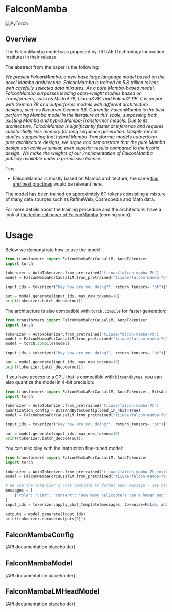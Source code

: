 <!--Copyright 2024 The HuggingFace Team. All rights reserved.

Licensed under the Apache License, Version 2.0 (the "License"); you may not use this file except in compliance with
the License. You may obtain a copy of the License at

http://www.apache.org/licenses/LICENSE-2.0

Unless required by applicable law or agreed to in writing, software distributed under the License is distributed on
an "AS IS" BASIS, WITHOUT WARRANTIES OR CONDITIONS OF ANY KIND, either express or implied. See the License for the
specific language governing permissions and limitations under the License.

⚠️ Note that this file is in Markdown but contain specific syntax for our doc-builder (similar to MDX) that may not be
rendered properly in your Markdown viewer.

-->

# FalconMamba

<div class="flex flex-wrap space-x-1">
<img alt="PyTorch" src="https://img.shields.io/badge/PyTorch-DE3412?style=flat&logo=pytorch&logoColor=white">
</div>

## Overview

The FalconMamba model was proposed by TII UAE (Technology Innovation Institute) in their release.

The abstract from the paper is the following:

*We present FalconMamba, a new base large language model based on the novel Mamba architecture. FalconMamba is trained on 5.8 trillion tokens with carefully selected data mixtures. As a pure Mamba-based model, FalconMamba surpasses leading open-weight models based on Transformers, such as Mistral 7B, Llama3 8B, and Falcon2 11B. It is on par with Gemma 7B and outperforms models with different architecture designs, such as RecurrentGemma 9B. Currently, FalconMamba is the best-performing Mamba model in the literature at this scale, surpassing both existing Mamba and hybrid Mamba-Transformer models.
Due to its architecture, FalconMamba is significantly faster at inference and requires substantially less memory for long sequence generation. Despite recent studies suggesting that hybrid Mamba-Transformer models outperform pure architecture designs, we argue and demonstrate that the pure Mamba design can achieve similar, even superior results compared to the hybrid design. We make the weights of our implementation of FalconMamba publicly available under a permissive license.*

Tips:

- FalconMamba is mostly based on Mamba architecture, the same [tips and best practices](./mamba) would be relevant here.

The model has been trained on approximtely 6T tokens consisting a mixture of many data sources such as RefineWeb, Cosmopedia and Math data.

For more details about the training procedure and the architecture, have a look at [the technical paper of FalconMamba]() (coming soon).

# Usage

Below we demonstrate how to use the model:

```python 
from transformers import FalconMambaForCausalLM, AutoTokenizer
import torch

tokenizer = AutoTokenizer.from_pretrained("tiiuae/falcon-mamba-7b")
model = FalconMambaForCausalLM.from_pretrained("tiiuae/falcon-mamba-7b")

input_ids = tokenizer("Hey how are you doing?", return_tensors= "pt")["input_ids"]

out = model.generate(input_ids, max_new_tokens=10)
print(tokenizer.batch_decode(out))
```

The architecture is also compatible with `torch.compile` for faster generation:

```python 
from transformers import FalconMambaForCausalLM, AutoTokenizer
import torch

tokenizer = AutoTokenizer.from_pretrained("tiiuae/falcon-mamba-7b")
model = FalconMambaForCausalLM.from_pretrained("tiiuae/falcon-mamba-7b", torch_dtype=torch.bfloat16).to(0)
model = torch.compile(model)

input_ids = tokenizer("Hey how are you doing?", return_tensors= "pt")["input_ids"]

out = model.generate(input_ids, max_new_tokens=10)
print(tokenizer.batch_decode(out))
```

If you have access to a GPU that is compatible with `bitsandbytes`, you can also quantize the model in 4-bit precision:

```python 
from transformers import FalconMambaForCausalLM, AutoTokenizer, BitsAndBytesConfig
import torch

tokenizer = AutoTokenizer.from_pretrained("tiiuae/falcon-mamba-7b")
quantization_config = BitsAndBytesConfig(load_in_4bit=True)
model = FalconMambaForCausalLM.from_pretrained("tiiuae/falcon-mamba-7b", quantization_config=quantization_config)

input_ids = tokenizer("Hey how are you doing?", return_tensors= "pt")["input_ids"]

out = model.generate(input_ids, max_new_tokens=10)
print(tokenizer.batch_decode(out))
```

You can also play with the instruction fine-tuned model:

```python 
from transformers import FalconMambaForCausalLM, AutoTokenizer
import torch

tokenizer = AutoTokenizer.from_pretrained("tiiuae/falcon-mamba-7b-instruct")
model = FalconMambaForCausalLM.from_pretrained("tiiuae/falcon-mamba-7b-instruct")

# We use the tokenizer's chat template to format each message - see https://huggingface.co/docs/transformers/main/en/chat_templating
messages = [
    {"role": "user", "content": "How many helicopters can a human eat in one sitting?"},
]
input_ids = tokenizer.apply_chat_template(messages, tokenize=False, add_generation_prompt=True).input_ids

outputs = model.generate(input_ids)
print(tokenizer.decode(outputs[0]))
```

## FalconMambaConfig

[API documentation placeholder]

## FalconMambaModel

[API documentation placeholder]

## FalconMambaLMHeadModel

[API documentation placeholder]